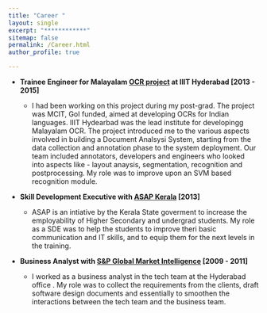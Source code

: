 ```yaml
---
title: "Career "
layout: single
excerpt: "************"
sitemap: false
permalink: /Career.html
author_profile: true

---
```


-  **Trainee Engineer for Malayalam [OCR project][1] at IIIT Hyderabad  [2013 - 2015]**
	- I had been working on this project during my post-grad. The project was MCIT, GoI  funded, aimed at developing OCRs for Indian languages. IIIT Hydearbad was the lead institute for developingg Malayalam OCR. The project introduced me to the various aspects involved in building a Document Analsysi System, starting from the data collection and annotation phase to the system deployment. Our team included annotators, developers and engineers who looked into aspects like - layout anaysis, segmentation, recognition and postprocessing. My role was to  improve upon an SVM based recognition module.

-  **Skill Development Executive with [ASAP Kerala][2]  [2013]**
	- ASAP is an intiative by the Kerala State goverment to increase the employability of Higher Secondary and undergrad students. My role as a SDE was to help the students to improve theri basic communication and IT skills, and to equip them for the next levels in the training.

-  **Business Analyst with [S&P Global Market Intelligence][3] [2009 - 2011]**
	- I worked as a business analyst in the  tech team at the Hyderabad office . My role was to collect the requirements from the clients, draft software design documents and essentially to smoothen the interactions between the tech team and the business team.


[1]: http://ocr.tdil-dc.gov.in/%28S%282ptjijnfhyymf4l5nooaqcll%29%29/default.aspx
[2]:http://asapkerala.gov.in/
[3]:https://www.spcapitaliq.com/
